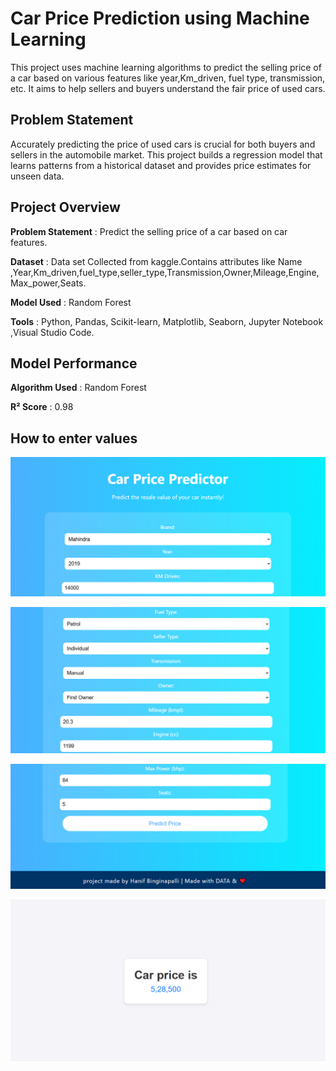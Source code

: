 # Car Price Prediction using Machine Learning

This project uses machine learning algorithms to predict the selling price of a car based on various features like year,Km_driven, fuel type, transmission, etc. It aims to help sellers and buyers understand the fair price of used cars.

## Problem Statement

Accurately predicting the price of used cars is crucial for both buyers and sellers in the automobile market. This project builds a regression model that learns patterns from a historical dataset and provides price estimates for unseen data.

## Project Overview

**Problem Statement** : Predict the selling price of a car based on car features.

**Dataset**           : Data set Collected from kaggle.Contains attributes like Name ,Year,Km_driven,fuel_type,seller_type,Transmission,Owner,Mileage,Engine,Max_power,Seats.

**Model Used**        : Random Forest

**Tools**             : Python, Pandas, Scikit-learn, Matplotlib, Seaborn, Jupyter Notebook ,Visual Studio Code.

## Model Performance

**Algorithm Used** : Random Forest

**R² Score**       : 0.98

## How to enter values

![Alt text](https://github.com/Hanif-003/car-price-prediction/blob/master/1.png?raw=true)

![Alt text](https://github.com/Hanif-003/car-price-prediction/blob/master/2.png?raw=true)

![Alt text](https://github.com/Hanif-003/car-price-prediction/blob/master/3.png?raw=true)

![Alt text](https://github.com/Hanif-003/car-price-prediction/blob/master/output.png?raw=true)

